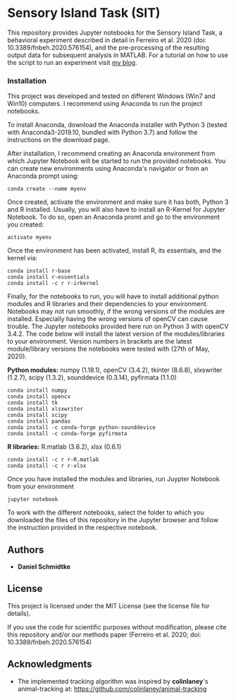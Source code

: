 # Sensory Island Task (SIT)

This repository provides Jupyter notebooks for the Sensory Island Task, a behavioral experiment described in detail in Ferreiro et al. 2020 (doi: 10.3389/fnbeh.2020.576154), and the pre-processing of the resulting output data for subsequent analysis in MATLAB. For a tutorial on how to use the script to run an experiment visit [my blog](https://cognitive-ethology.netlify.app/post/2020-10-13-sit).

### Installation

This project was developed and tested on different Windows (Win7 and Win10) computers. I recommend using Anaconda to run the project notebooks.

To install Anaconda, download the Anaconda installer with Python 3 (tested with Anaconda3-2019.10, bundled with Python 3.7) and follow the instructions on the download page.

After installation, I recommend creating an Anaconda environment from which Jupyter Notebook will be started to run the provided notebooks. You can create new environments using Anaconda's navigator or from an Anaconda prompt using:

    conda create --name myenv

Once created, activate the environment and make sure it has both, Python 3 and R installed. Usually, you will also have to install an R-Kernel for Jupyter Notebook. To do so, open an Anaconda promt and go to the environment you created:

    activate myenv

Once the environment has been activated, install R, its essentials, and the kernel via:

    conda install r-base
    conda install r-essentials 
    conda install -c r r-irkernel

Finally, for the notebooks to run, you will have to install additional python modules and R libraries and their dependencies to your environment. Notebooks may not run smoothly, if the wrong versions of the modules are installed. Especially having the wrong versions of openCV can cause trouble. The Jupyter notebooks provided here run on Python 3 with openCV 3.4.2. The code below will install the latest version of the modules/libraries to your environment. Version numbers in brackets are the latest module/library versions the notebooks were tested with (27th of May, 2020).

**Python modules:** numpy (1.18.1), openCV (3.4.2), tkinter (8.6.8), xlxswriter (1.2.7), scipy (1.3.2), sounddevice (0.3.14), pyfirmata (1.1.0)

    conda install numpy
    conda install opencv
    conda install tk
    conda install xlsxwriter
    conda install scipy
    conda install pandas
    conda install -c conda-forge python-sounddevice
    conda install -c conda-forge pyfirmata

**R libraries:** R.matlab (3.6.2), xlsx (0.6.1)

    conda install -c r r-R.matlab
    conda install -c r r-xlsx

Once you have installed the modules and libraries, run Juypter Notebook from your environment

    jupyter notebook

To work with the different notebooks, select the folder to which you downloaded the files of this repository in the Jupyter browser and follow the instruction provided in the respective notebook.

## Authors

* **Daniel Schmidtke** 

## License

This project is licensed under the MIT License (see the license file for details). 

If you use the code for scientific purposes without modification, please cite this repository and/or our methods paper (Ferreiro et al. 2020; doi: 10.3389/fnbeh.2020.576154)

## Acknowledgments

* The implemented tracking algorithm was inspired by **colinlaney**'s animal-tracking at: https://github.com/colinlaney/animal-tracking
